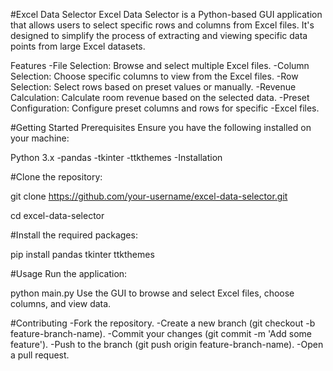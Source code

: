 #Excel Data Selector
Excel Data Selector is a Python-based GUI application that allows users to select specific rows and columns from Excel files. It's designed to simplify the process of extracting and viewing specific data points from large Excel datasets.

Features
-File Selection: Browse and select multiple Excel files.
-Column Selection: Choose specific columns to view from the Excel files.
-Row Selection: Select rows based on preset values or manually.
-Revenue Calculation: Calculate room revenue based on the selected data.
-Preset Configuration: Configure preset columns and rows for specific -Excel files.

#Getting Started
Prerequisites
Ensure you have the following installed on your machine:

Python 3.x
-pandas
-tkinter
-ttkthemes
-Installation

#Clone the repository:

git clone https://github.com/your-username/excel-data-selector.git

cd excel-data-selector


#Install the required packages:

pip install pandas tkinter ttkthemes

#Usage
Run the application:

python main.py
Use the GUI to browse and select Excel files, choose columns, and view data.

#Contributing
-Fork the repository.
-Create a new branch (git checkout -b feature-branch-name).
-Commit your changes (git commit -m 'Add some feature').
-Push to the branch (git push origin feature-branch-name).
-Open a pull request.